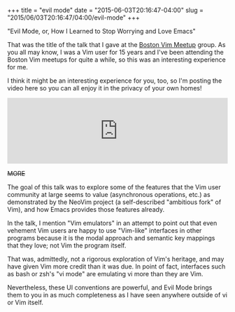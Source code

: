 +++
title = "evil mode"
date = "2015-06-03T20:16:47-04:00"
slug = "2015/06/03T20:16:47/04:00/evil-mode"
+++

"Evil Mode, or, How I Learned to Stop Worrying and Love Emacs"

That was the title of the talk that I gave at the 
[Boston Vim Meetup](http://www.meetup.com/The-Boston-Vim-Meetup/) group. As you
all may know, I was a Vim user for 15 years and I've been attending the Boston
Vim meetups for quite a while, so this was an interesting experience for me.

I think it might be an interesting experience for you, too, so I'm posting the
video here so you can all enjoy it in the privacy of your own homes!

<iframe width="100%" src="https://www.youtube.com/embed/JWD1Fpdd4Pc" frameborder="0" allowfullscreen></iframe>

~~MORE~~

The goal of this talk was to explore some of the features that the Vim user
community at large seems to value (asynchronous operations, etc.) as
demonstrated by the NeoVim project (a self-described "ambitious fork" of Vim),
and how Emacs provides those features already.

In the talk, I mention "Vim emulators" in an attempt to point out that even
vehement Vim users are happy to use "Vim-like" interfaces in other programs
because it is the modal approach and semantic key mappings that they love; not
Vim the program itself.

That was, admittedly, not a rigorous exploration of Vim's heritage, and may have
given Vim more credit than it was due. In point of fact, interfaces such as bash
or zsh's "vi mode" are emulating vi more than they are Vim.

Nevertheless, these UI conventions are powerful, and Evil Mode brings them to
you in as much completeness as I have seen anywhere outside of vi or Vim itself.
